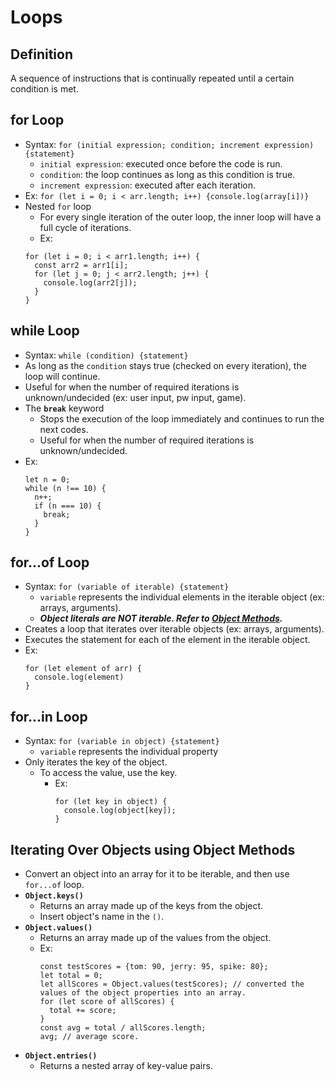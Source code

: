 # Loops

## Definition
A sequence of instructions that is continually repeated until a certain condition is met.

## for Loop
- Syntax: `for (initial expression; condition; increment expression) {statement}`
  - `initial expression`: executed once before the code is run.
  - `condition`: the loop continues as long as this condition is true.
  - `increment expression`: executed after each iteration.
- Ex: `for (let i = 0; i < arr.length; i++) {console.log(array[i])}`
- Nested `for` loop
  - For every single iteration of the outer loop, the inner loop will have a full cycle of iterations.
  - Ex:
  ```
  for (let i = 0; i < arr1.length; i++) {
    const arr2 = arr1[i];
    for (let j = 0; j < arr2.length; j++) {
      console.log(arr2[j]);
    }
  }
  ```

## while Loop
- Syntax: `while (condition) {statement}`
- As long as the `condition` stays true (checked on every iteration), the loop will continue.
- Useful for when the number of required iterations is unknown/undecided (ex: user input, pw input, game).
- The **`break`** keyword
  - Stops the execution of the loop immediately and continues to run the next codes.
  - Useful for when the number of required iterations is unknown/undecided.
- Ex:
  ```
  let n = 0;
  while (n !== 10) {
    n++;
    if (n === 10) {
      break;
    }
  }
  ```

## for...of Loop
- Syntax: `for (variable of iterable) {statement}`
  - `variable` represents the individual elements in the iterable object (ex: arrays, arguments).
  - ***Object literals are NOT iterable. Refer to [Object Methods](#iterating-over-objects-using-object-methods).***
- Creates a loop that iterates over iterable objects (ex: arrays, arguments).
- Executes the statement for each of the element in the iterable object.
- Ex: 
  ```
  for (let element of arr) {
    console.log(element)
  }
  ```

## for...in Loop
- Syntax: `for (variable in object) {statement}`
  - `variable` represents the individual property
- Only iterates the key of the object.
  - To access the value, use the key.
    - Ex:
      ```
      for (let key in object) {
        console.log(object[key]);
      }
      ```

## Iterating Over Objects using Object Methods
- Convert an object into an array for it to be iterable, and then use `for...of` loop.
- **`Object.keys()`**
  - Returns an array made up of the keys from the object.
  - Insert object's name in the `()`.
- **`Object.values()`**
  - Returns an array made up of the values from the object.
  - Ex:
    ```
    const testScores = {tom: 90, jerry: 95, spike: 80};
    let total = 0;
    let allScores = Object.values(testScores); // converted the values of the object properties into an array.
    for (let score of allScores) {
      total += score;
    }
    const avg = total / allScores.length;
    avg; // average score.
    ```
- **`Object.entries()`**
  - Returns a nested array of key-value pairs.
